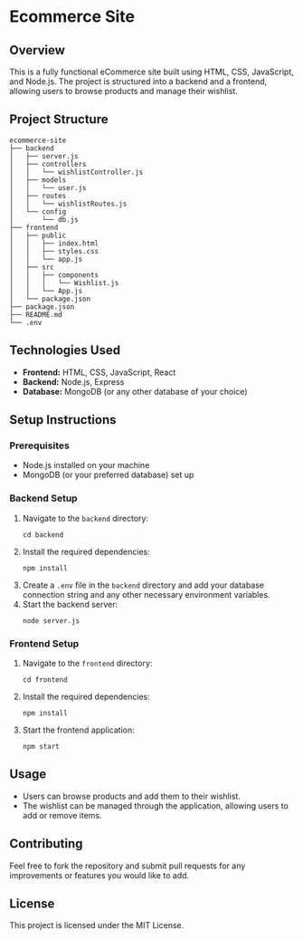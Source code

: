 # Ecommerce Site

## Overview
This is a fully functional eCommerce site built using HTML, CSS, JavaScript, and Node.js. The project is structured into a backend and a frontend, allowing users to browse products and manage their wishlist.

## Project Structure
```
ecommerce-site
├── backend
│   ├── server.js
│   ├── controllers
│   │   └── wishlistController.js
│   ├── models
│   │   └── user.js
│   ├── routes
│   │   └── wishlistRoutes.js
│   └── config
│       └── db.js
├── frontend
│   ├── public
│   │   ├── index.html
│   │   ├── styles.css
│   │   └── app.js
│   ├── src
│   │   ├── components
│   │   │   └── Wishlist.js
│   │   └── App.js
│   └── package.json
├── package.json
├── README.md
└── .env
```

## Technologies Used
- **Frontend:** HTML, CSS, JavaScript, React
- **Backend:** Node.js, Express
- **Database:** MongoDB (or any other database of your choice)

## Setup Instructions

### Prerequisites
- Node.js installed on your machine
- MongoDB (or your preferred database) set up

### Backend Setup
1. Navigate to the `backend` directory:
   ```
   cd backend
   ```
2. Install the required dependencies:
   ```
   npm install
   ```
3. Create a `.env` file in the `backend` directory and add your database connection string and any other necessary environment variables.
4. Start the backend server:
   ```
   node server.js
   ```

### Frontend Setup
1. Navigate to the `frontend` directory:
   ```
   cd frontend
   ```
2. Install the required dependencies:
   ```
   npm install
   ```
3. Start the frontend application:
   ```
   npm start
   ```

## Usage
- Users can browse products and add them to their wishlist.
- The wishlist can be managed through the application, allowing users to add or remove items.

## Contributing
Feel free to fork the repository and submit pull requests for any improvements or features you would like to add.

## License
This project is licensed under the MIT License.